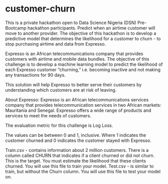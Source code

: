 # customer-churn
This is a private hackathon open to Data Science Nigeria (DSN) Pre-Bootcamp hackathon participants. Predict when an airtime customer will move to another provider. The objective of this hackathon is to develop a predictive model that determines the likelihood for a customer to churn - to stop purchasing airtime and data from Expresso.

Expresso is an African telecommunications company that provides customers with airtime and mobile data bundles. The objective of this challenge is to develop a machine learning model to predict the likelihood of each Expresso customer “churning,” i.e. becoming inactive and not making any transactions for 90 days.

This solution will help Expresso to better serve their customers by understanding which customers are at risk of leaving.

About Expresso:
Expresso is an African telecommunications services company that provides telecommunication services in two African markets: Mauritania and Senegal. Expresso offers a wide range of products and services to meet the needs of customers.

The evaluation metric for this challenge is Log Loss.

The values can be between 0 and 1, inclusive. Where 1 indicates the customer churned and 0 indicates the customer stayed with Expresso.

 Train.csv - contains information about 2 million customers. There is a column called CHURN that indicates if a client churned or did not churn. This is the target. You must estimate the likelihood that these clients churned. You will use this file to train your model.
Test.csv - is similar to train, but without the Churn column. You will use this file to test your model on.


